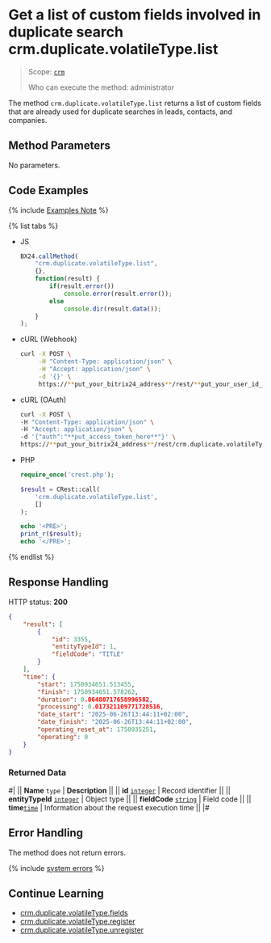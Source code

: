 # Get a list of custom fields involved in duplicate search crm.duplicate.volatileType.list

> Scope: [`crm`](../../../scopes/permissions.md)
>
> Who can execute the method: administrator

The method `crm.duplicate.volatileType.list` returns a list of custom fields that are already used for duplicate searches in leads, contacts, and companies.

## Method Parameters

No parameters.

## Code Examples

{% include [Examples Note](../../../../_includes/examples.md) %}

{% list tabs %}

- JS

    ```js
    BX24.callMethod(
        "crm.duplicate.volatileType.list",
        {},
        function(result) {
            if(result.error())
                console.error(result.error());
            else
                console.dir(result.data());
        }
    );
    ```

- cURL (Webhook)

    ```bash
    curl -X POST \
         -H "Content-Type: application/json" \
         -H "Accept: application/json" \
         -d '{}' \
         https://**put_your_bitrix24_address**/rest/**put_your_user_id_here**/**put_your_webhook_here**/crm.duplicate.volatileType.list
    ```

- cURL (OAuth)

    ```bash
    curl -X POST \
    -H "Content-Type: application/json" \
    -H "Accept: application/json" \
    -d '{"auth":"**put_access_token_here**"}' \
    https://**put_your_bitrix24_address**/rest/crm.duplicate.volatileType.list
    ```   

- PHP

    ```php
    require_once('crest.php');

    $result = CRest::call(
        'crm.duplicate.volatileType.list',
        []
    );

    echo '<PRE>';
    print_r($result);
    echo '</PRE>';
    ```

{% endlist %}

## Response Handling

HTTP status: **200**

```json
{
    "result": [
        {
            "id": 3355,
            "entityTypeId": 1,
            "fieldCode": "TITLE"
        }
    ],
    "time": {
        "start": 1750934651.513455,
        "finish": 1750934651.578262,
        "duration": 0.06480717658996582,
        "processing": 0.017321109771728516,
        "date_start": "2025-06-26T13:44:11+02:00",
        "date_finish": "2025-06-26T13:44:11+02:00",
        "operating_reset_at": 1750935251,
        "operating": 0
    }
}
```

### Returned Data

#|
|| **Name**
`type` | **Description** ||
|| **id**
[`integer`](../../../data-types.md) | Record identifier ||
|| **entityTypeId**
[`integer`](../../../data-types.md) | Object type ||
|| **fieldCode**
[`string`](../../../data-types.md) | Field code ||
|| **time**[`time`](../../../data-types.md#time) | Information about the request execution time ||
|#

## Error Handling

The method does not return errors.

{% include [system errors](./../../../../_includes/system-errors.md) %}

## Continue Learning

- [crm.duplicate.volatileType.fields](./crm-duplicate-volatile-type-fields.md)
- [crm.duplicate.volatileType.register](./crm-duplicate-volatile-type-register.md)
- [crm.duplicate.volatileType.unregister](./crm-duplicate-volatile-type-unregister.md)